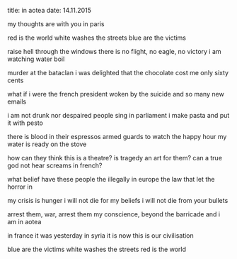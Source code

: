 title: in aotea
date: 14.11.2015

my thoughts are with you in paris

red is the world
white washes the streets
blue are the victims

raise hell through the windows
there is no flight, no eagle, no victory
i am watching water boil

murder at the bataclan
i was delighted that the
chocolate cost me only sixty cents

what if i were the french president
woken by the suicide
and so many new emails

i am not drunk nor despaired
people sing in parliament
i make pasta and put it with pesto

there is blood in their espressos
armed guards to watch the happy hour
my water is ready on the stove

how can they think this is a theatre?
is tragedy an art for them?
can a true god not hear screams in french?

what belief have these people
the illegally in europe
the law that let the horror in

my crisis is hunger
i will not die for my beliefs
i will not die from your bullets

arrest them, war, arrest them
my conscience, beyond the barricade
and i am in aotea

in france it was yesterday
in syria it is now
this is our civilisation

blue are the victims
white washes the streets
red is the world
